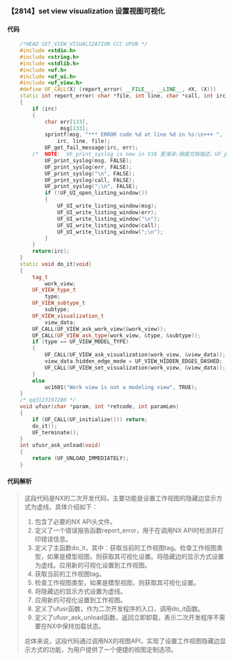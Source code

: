 ### 【2814】set view visualization 设置视图可视化

#### 代码

```cpp
    /*HEAD SET_VIEW_VISUALIZATION CCC UFUN */  
    #include <stdio.h>  
    #include <string.h>  
    #include <stdlib.h>  
    #include <uf.h>  
    #include <uf_ui.h>  
    #include <uf_view.h>  
    #define UF_CALL(X) (report_error( __FILE__, __LINE__, #X, (X)))  
    static int report_error( char *file, int line, char *call, int irc)  
    {  
        if (irc)  
        {  
            char err[133],  
                 msg[133];  
            sprintf(msg, "*** ERROR code %d at line %d in %s:\n+++ ",  
                irc, line, file);  
            UF_get_fail_message(irc, err);  
        /*  NOTE:  UF_print_syslog is new in V18 里海译:根据文档描述，UF_print_syslog是在V18版本中新增的函数，用于打印系统日志。 */  
            UF_print_syslog(msg, FALSE);  
            UF_print_syslog(err, FALSE);  
            UF_print_syslog("\n", FALSE);  
            UF_print_syslog(call, FALSE);  
            UF_print_syslog(";\n", FALSE);  
            if (!UF_UI_open_listing_window())  
            {  
                UF_UI_write_listing_window(msg);  
                UF_UI_write_listing_window(err);  
                UF_UI_write_listing_window("\n");  
                UF_UI_write_listing_window(call);  
                UF_UI_write_listing_window(";\n");  
            }  
        }  
        return(irc);  
    }  
    static void do_it(void)  
    {  
        tag_t  
            work_view;  
        UF_VIEW_type_t  
            type;  
        UF_VIEW_subtype_t  
            subtype;  
        UF_VIEW_visualization_t  
            view_data;  
        UF_CALL(UF_VIEW_ask_work_view(&work_view));  
        UF_CALL(UF_VIEW_ask_type(work_view, &type, &subtype));  
        if (type == UF_VIEW_MODEL_TYPE)  
        {  
            UF_CALL(UF_VIEW_ask_visualization(work_view, &view_data));  
            view_data.hidden_edge_mode = UF_VIEW_HIDDEN_EDGES_DASHED;  
            UF_CALL(UF_VIEW_set_visualization(work_view, &view_data));  
        }  
        else  
            uc1601("Work view is not a modeling view", TRUE);  
    }  
    /* qq3123197280 */  
    void ufusr(char *param, int *retcode, int paramLen)  
    {  
        if (UF_CALL(UF_initialize())) return;  
        do_it();  
        UF_terminate();  
    }  
    int ufusr_ask_unload(void)  
    {  
        return (UF_UNLOAD_IMMEDIATELY);  
    }

```

#### 代码解析

> 这段代码是NX的二次开发代码，主要功能是设置工作视图的隐藏边显示方式为虚线。具体介绍如下：
>
> 1. 包含了必要的NX API头文件。
> 2. 定义了一个错误报告函数report_error，用于在调用NX API时检测并打印错误信息。
> 3. 定义了主函数do_it，其中：获取当前的工作视图tag。检查工作视图类型，如果是模型视图，则获取其可视化设置。将隐藏边的显示方式设置为虚线。应用新的可视化设置到工作视图。
> 4. 获取当前的工作视图tag。
> 5. 检查工作视图类型，如果是模型视图，则获取其可视化设置。
> 6. 将隐藏边的显示方式设置为虚线。
> 7. 应用新的可视化设置到工作视图。
> 8. 定义了ufusr函数，作为二次开发程序的入口，调用do_it函数。
> 9. 定义了ufusr_ask_unload函数，返回立即卸载，表示二次开发程序不需要在NX中保持加载状态。
>
> 总体来说，这段代码通过调用NX的视图API，实现了设置工作视图隐藏边显示方式的功能，为用户提供了一个便捷的视图定制选项。
>
